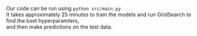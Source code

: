 Our code can be run using `python src/main.py`.  
It takes approximately 25 minutes to train the models and run GridSearch to find the bset hyperparamters,  
and then make predictions on the test data.
